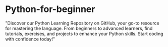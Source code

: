 # Python-for-beginner
"Discover our Python Learning Repository on GitHub, your go-to resource for mastering the language. From beginners to advanced learners, find tutorials, exercises, and projects to enhance your Python skills. Start coding with confidence today!"
